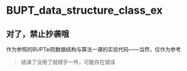# BUPT_data_structure_class_ex
## 对了，禁止抄袭哦
作为参照的BUPTai院数据结构与算法一课的实验代码——当然，仅作为参考
> 结课了没用了就顺手一传，可能存在错误
